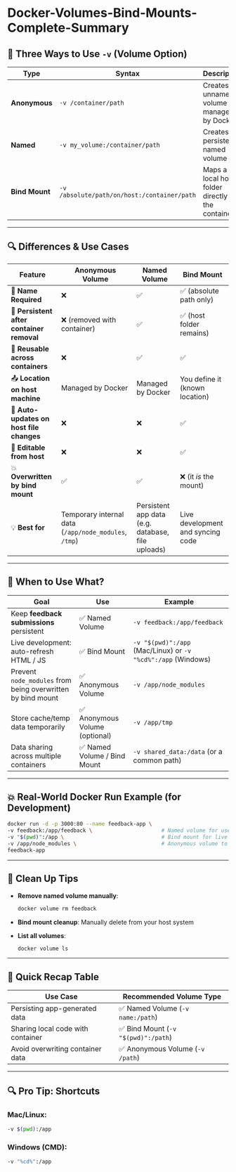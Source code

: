 # Docker-Volumes-Bind-Mounts-Complete-Summary

## 🔁 Three Ways to Use `-v` (Volume Option)

| Type           | Syntax                                      | Description                                          |
| -------------- | ------------------------------------------- | ---------------------------------------------------- |
| **Anonymous**  | `-v /container/path`                        | Creates an unnamed volume managed by Docker          |
| **Named**      | `-v my_volume:/container/path`              | Creates a persistent, named volume                   |
| **Bind Mount** | `-v /absolute/path/on/host:/container/path` | Maps a local host folder directly into the container |

---

## 🔍 Differences & Use Cases

| Feature                                   | Anonymous Volume                                      | Named Volume                                      | Bind Mount                        |
| ----------------------------------------- | ----------------------------------------------------- | ------------------------------------------------- | --------------------------------- |
| 🔖 **Name Required**                      | ❌                                                     | ✅                                                 | ✅ (absolute path only)            |
| 💾 **Persistent after container removal** | ❌ (removed with container)                            | ✅                                                 | ✅ (host folder remains)           |
| 🔁 **Reusable across containers**         | ❌                                                     | ✅                                                 | ✅                                 |
| 📤 **Location on host machine**           | Managed by Docker                                     | Managed by Docker                                 | You define it (known location)    |
| 🔄 **Auto-updates on host file changes**  | ❌                                                     | ❌                                                 | ✅                                 |
| 🔄 **Editable from host**                 | ❌                                                     | ❌                                                 | ✅                                 |
| 💥 **Overwritten by bind mount**          | ✅                                                     | ✅                                                 | ❌ (it *is* the mount)             |
| 💡 **Best for**                           | Temporary internal data (`/app/node_modules`, `/tmp`) | Persistent app data (e.g. database, file uploads) | Live development and syncing code |

---

## 🧠 When to Use What?

| Goal                                                        | Use                           | Example                                                      |
| ----------------------------------------------------------- | ----------------------------- | ------------------------------------------------------------ |
| Keep **feedback submissions** persistent                    | ✅ Named Volume                | `-v feedback:/app/feedback`                                  |
| Live development: auto-refresh HTML / JS                    | ✅ Bind Mount                  | `-v "$(pwd)":/app` (Mac/Linux) or `-v "%cd%":/app` (Windows) |
| Prevent `node_modules` from being overwritten by bind mount | ✅ Anonymous Volume            | `-v /app/node_modules`                                       |
| Store cache/temp data temporarily                           | ✅ Anonymous Volume (optional) | `-v /app/tmp`                                                |
| Data sharing across multiple containers                     | ✅ Named Volume / Bind Mount   | `-v shared_data:/data` (or a common path)                    |

---

## 💥 Real-World Docker Run Example (for Development)

```bash
docker run -d -p 3000:80 --name feedback-app \
-v feedback:/app/feedback \                      # Named volume for user data
-v "$(pwd)":/app \                               # Bind mount for live code sync
-v /app/node_modules \                           # Anonymous volume to preserve container dependencies
feedback-app
```

---

## 🔧 Clean Up Tips

* **Remove named volume manually**:

  ```bash
  docker volume rm feedback
  ```

* **Bind mount cleanup**: Manually delete from your host system

* **List all volumes**:

  ```bash
  docker volume ls
  ```

---

## 🧠 Quick Recap Table

| Use Case                          | Recommended Volume Type            |
| --------------------------------- | ---------------------------------- |
| Persisting app-generated data     | ✅ Named Volume (`-v name:/path`)   |
| Sharing local code with container | ✅ Bind Mount (`-v "$(pwd)":/path`) |
| Avoid overwriting container data  | ✅ Anonymous Volume (`-v /path`)    |

---

## 🔍 Pro Tip: Shortcuts

### Mac/Linux:

```bash
-v $(pwd):/app
```

### Windows (CMD):

```bash
-v "%cd%":/app
```
